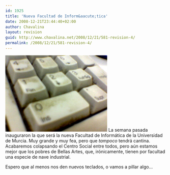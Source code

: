 ```yaml
---
id: 1925
title: 'Nueva Facultad de Inform&aacute;tica'
date: 2008-12-21T23:44:40+02:00
author: Chavalina
layout: revision
guid: http://www.chavalina.net/2008/12/21/581-revision-4/
permalink: /2008/12/21/581-revision-4/
---
```

<img class="imgizqda" src="/imagenes/fotos/teclado-facultad.jpg" alt="Teclado lleno de mierda en la Facultad de Inform&aacute;tica" /> La semana pasada inauguraron la que ser&aacute; la nueva Facultad de Inform&aacute;tica de la Universidad de Murcia. Muy grande y muy fea, pero que _tampoco_ tendr&aacute; cantina. Acabaremos colapsando el Centro Social entre todos, pero a&uacute;n estamos mejor que los pobres de Bellas Artes, que, ir&oacute;nicamente, tienen por facultad una especie de nave industrial.

Espero que al menos nos den nuevos teclados, o vamos a pillar algo&#8230;